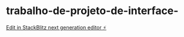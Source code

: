 # trabalho-de-projeto-de-interface-

[Edit in StackBlitz next generation editor ⚡️](https://stackblitz.com/~/github.com/gabriel-Belisario2134/trabalho-de-projeto-de-interface-)